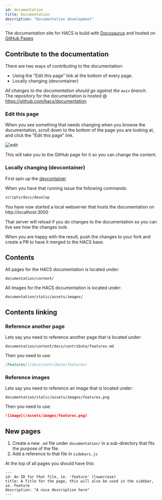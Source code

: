 ```yaml
---
id: documentation
title: Documentation
description: "Documentation development"
---
```


The documentation site for HACS is build with [Docusaurus](https://docusaurus.io) and hosted on [GitHub Pages](https://pages.github.com/)

## Contribute to the documentation

There are two ways of contributing to the documentation:

- Using the "Edit this page" link at the bottom of every page.
- Locally changing (devcontainer)

_All changes to the documentation should go against the `main` branch._  
The repository for the documentation is hosted @ https://github.com/hacs/documentation

### Edit this page

When you see something that needs changing when you browse the documentation, scroll down to the bottom of the page you are looking at, and click the "Edit this page" link.

![edit](/assets/images/edit_this.png)

This will take you to the GitHub page for it so you can change the content.

### Locally changing (devcontainer)

First spin up the [devcontainer](/docs/contribute/devcontainer.md)

When you have that running issue the following commands:

```bash
scripts/docs/develop
```

You have now started a local webserver that hosts the documentation on http://localhost:3000

That server will reload if you do changes to the documentation so you can live see how the changes look.

When you are happy with the result, push the changes to your fork and create a PR to have it merged to the HACS base.

## Contents

All pages for the HACS documentation is located under:

```text
documentation/content/
```

All images for the HACS documentation is located under:

```text
documentation/static/assets/images/
```


## Contents linking

### Reference another page

Lets say you need to reference another page that is located under:

```text
documentation/content/docs/contribute/features.md
```
Then you need to use:

```md
[Features](/docs/contribute/features)
```

### Reference images

Lets say you need to reference an image that is located under:

```text
documentation/static/assets/images/features.png
```
Then you need to use:

```md
![image](/assets/images/features.png)
```

## New pages

1. Create a new `.md` file under `documentation/` in a sub-directory that fits the purpose of the file.
1. Add a reference to that file in `sidebars.js`

At the top of all pages you should have this:

```text
---
id: An ID for that file, ie. 'feature' (lowercase)
title: A Title for the page, this will also be used in the sidebar, ie. Feature
description: "A nice description here"
---
```

